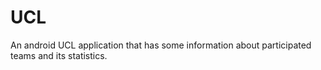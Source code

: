 # UCL
An android UCL application that has some information about participated teams and its statistics.
